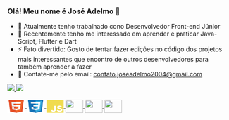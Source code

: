 ### Olá! Meu nome é José Adelmo 👋

- 🔭 Atualmente tenho trabalhado cono Desenvolvedor Front-end Júnior
- 🌱 Recentemente tenho me interessado em aprender e praticar Java-Script, Flutter e Dart
- ⚡ Fato divertido: Gosto de tentar fazer edições no código dos projetos mais interessantes que
     encontro de outros desenvolvedores para também aprender a fazer
- 📧 Contate-me pelo email: contato.joseadelmo2004@gmail.com


<div>
   <a href="https://github.com/JoseAdelmo/">
   <img height="180em" src="https://github-readme-stats.vercel.app/api?username=JoseAdelmo&show_icons=true&theme=dracula&include_all_commits=true&count_private=true"/>
   <img height="180em" src="https://github-readme-stats.vercel.app/api/top-langs/?username=JoseAdelmo&layout=compact&langs_count=16&theme=dracula"/>
</div>

<div style="display: inline_block"><br>
  <img align="center" height="30" width="40" src="https://raw.githubusercontent.com/devicons/devicon/master/icons/html5/html5-original.svg">
  <img align="center" height="30" width="40" src="https://raw.githubusercontent.com/devicons/devicon/master/icons/css3/css3-original.svg">
  <img align="center" height="30" width="40" src="https://raw.githubusercontent.com/devicons/devicon/master/icons/javascript/javascript-plain.svg">
  <img align="center" height="30" width="40" src="https://cdn.jsdelivr.net/gh/devicons/devicon/icons/flutter/flutter-original.svg"/>
  <img align="center" height="30" width="40" src="https://cdn.jsdelivr.net/gh/devicons/devicon/icons/github/github-original-wordmark.svg" />
  <img align="center" height="30" width="40" src="https://cdn.jsdelivr.net/gh/devicons/devicon/icons/git/git-original.svg" />
</div>

